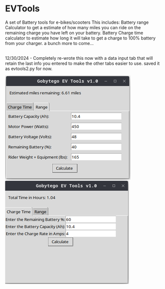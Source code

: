 # EVTools

A set of Battery tools for e-bikes/scooters
This includes:
  Battery range Calculator to get a estimate of how many miles you can ride on the remaining charge you have left on your battery.
  Battery Charge time calculator to estimate how long it will take to get a charge to 100% battery from your charger.
a bunch more to come...

<br>
12/30/2024 - Completely re-wrote this now with a data input tab that will retain the last info you entered to make the other tabs easier to use.
saved it as evtools2.py for now.

![Alt text](https://github.com/Gobytego/EVTools/blob/main/evtools_range.png)
![Alt text](https://github.com/Gobytego/EVTools/blob/main/evtools_time.png)
